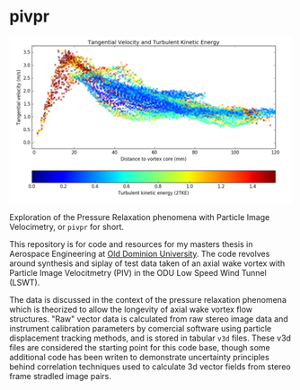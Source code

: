# pivpr

![A graph](static/figure_1.png)

Exploration of the Pressure Relaxation phenomena with Particle Image Velocimetry, or `pivpr` for short. 

This repository is for code and resources for my masters thesis in Aerospace Engineering at [Old Dominion University](https://www.odu.edu/mae). The code revolves around synthesis and siplay of test data taken of an axial wake vortex with Particle Image Velocitmetry (PIV) in the ODU Low Speed Wind Tunnel (LSWT).

The data is discussed in the context of the pressure relaxation phenomena which is theorized to allow the longevity of axial wake vortex flow structures. "Raw" vector data is calculated from raw stereo image data and instrument calibration parameters by comercial software using particle displacement tracking methods, and is stored in tabular `v3d` files. These v3d files are considered the starting point for this code base, though some additional code has been writen to demonstrate uncertainty principles behind correlation techniques used to calculate 3d vector fields from stereo frame stradled image pairs.
